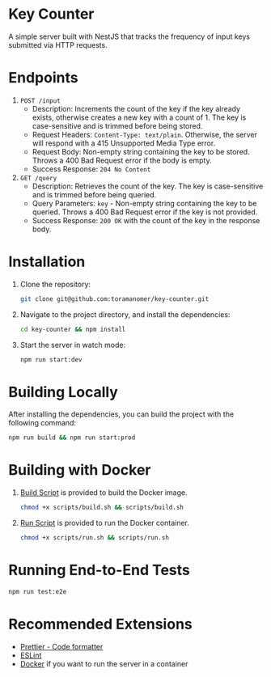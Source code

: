 # Key Counter

A simple server built with NestJS that tracks the frequency of input keys submitted via HTTP requests.

# Endpoints

1. `POST /input`
    - Description: Increments the count of the key if the key already exists, otherwise creates a new key with a count of 1. The key is case-sensitive and is trimmed before being stored.
    - Request Headers: `Content-Type: text/plain`. Otherwise, the server will respond with a 415 Unsupported Media Type error.
    - Request Body: Non-empty string containing the key to be stored. Throws a 400 Bad Request error if the body is empty.
    - Success Response: `204 No Content`
2. `GET /query`
    - Description: Retrieves the count of the key. The key is case-sensitive and is trimmed before being queried.
    - Query Parameters: `key` - Non-empty string containing the key to be queried. Throws a 400 Bad Request error if the key is not provided.
    - Success Response: `200 OK` with the count of the key in the response body.

# Installation

1. Clone the repository:

    ```sh
    git clone git@github.com:toramanomer/key-counter.git
    ```

2. Navigate to the project directory, and install the dependencies:

    ```sh
    cd key-counter && npm install
    ```

3. Start the server in watch mode:

    ```sh
    npm run start:dev
    ```

# Building Locally

After installing the dependencies, you can build the project with the following command:

```sh
npm run build && npm run start:prod
```

# Building with Docker

1. [Build Script](scripts/build.sh) is provided to build the Docker image.
    ```sh
    chmod +x scripts/build.sh && scripts/build.sh
    ```
2. [Run Script](scripts/run.sh) is provided to run the Docker container.
    ```sh
    chmod +x scripts/run.sh && scripts/run.sh
    ```

# Running End-to-End Tests

```sh
npm run test:e2e
```

# Recommended Extensions

-   [Prettier - Code formatter](https://marketplace.visualstudio.com/items?itemName=esbenp.prettier-vscode)
-   [ESLint](https://marketplace.visualstudio.com/items?itemName=dbaeumer.vscode-eslint)
-   [Docker](https://marketplace.visualstudio.com/items?itemName=ms-azuretools.vscode-docker) if you want to run the server in a container
